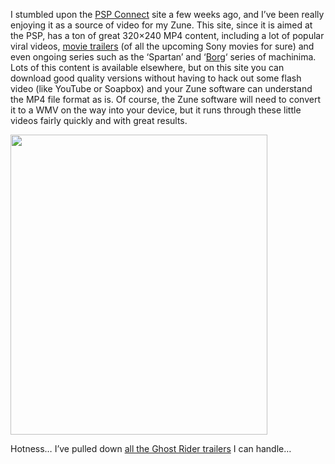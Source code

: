 I stumbled upon the <a href="http://psp.connect.com/" target="_blank">PSP Connect</a> site a few weeks ago, and I&#8217;ve been really enjoying it as a source of video for my Zune. This site, since it is aimed at the PSP, has a ton of great 320&#215;240 MP4 content, including a lot of popular viral videos, <a href="http://psp.connect.com/product/uni-evan-almighty-trailer-for-psp.php" target="_blank">movie trailers</a> (of all the upcoming Sony movies for sure) and even ongoing series such as the &#8216;Spartan&#8217; and &#8216;<a href="http://psp.connect.com/product/mna-borg-war-episode-1.php" target="_blank">Borg</a>&#8216; series of machinima. Lots of this content is available elsewhere, but on this site you can download good quality versions without having to hack out some flash video (like YouTube or Soapbox) and your Zune software can understand the MP4 file format as is. Of course, the Zune software will need to convert it to a WMV on the way into your device, but it runs through these little videos fairly quickly and with great results.

[<img style="border-right: 0px; border-top: 0px; border-left: 0px; border-bottom: 0px" height="480" src="http://www.duncanmackenzie.net/images/WindowsLiveWriter/GetgreatvideoforyourZunecourtesyofSony_87A5/PSPConnect%5B6%5D.png" width="411" border="0" />](http://psp.connect.com/)

Hotness&#8230; I&#8217;ve pulled down <a href="http://psp.connect.com/channelGhostRider.php" target="_blank">all the Ghost Rider trailers</a> I can handle&#8230;